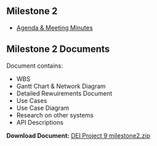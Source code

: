 ## Milestone 2
  - [Agenda & Meeting Minutes](https://github.com/user-attachments/files/19047319/Info.Systems.and.Design.-.Group.9.-.Meeting.Minutes.for.Monday-February-24-2025.docx)




## Milestone 2 Documents

Document contains:
- WBS
- Gantt Chart & Network Diagram
- Detailed Rewuirements Document
- Use Cases
- Use Case Diagram
- Research on other systems
- API Descriptions

<b>Download Document:</b> [DEI Project 9 milestone2.zip](https://github.com/user-attachments/files/19047081/Milestone.2.Group.9.zip)
